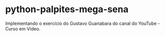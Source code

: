 # python-palpites-mega-sena
Implementando o exercício do Gustavo Guanabara do canal do YouTube - Curso em Vídeo.

